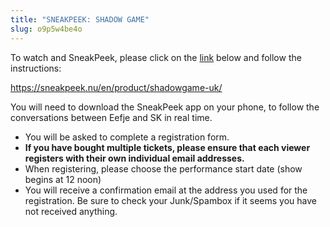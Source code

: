 ```yaml
---
title: "SNEAKPEEK: SHADOW GAME"
slug: o9p5w4be4o
---
```

To watch and SneakPeek, please click on the <a href="https://sneakpeek.nu/en/product/shadowgame-uk/">link</a> below and follow the instructions: 

<a href="https://sneakpeek.nu/en/product/shadowgame-uk/">https://sneakpeek.nu/en/product/shadowgame-uk/</a>

You will need to download the SneakPeek app on your phone, to follow the conversations between Eefje and SK in real time.

 - You will be asked to complete a registration form.
 - <b>If you have bought multiple tickets, please ensure that each viewer registers with their own individual email addresses.</b>
 - When registering, please choose the performance start date (show begins at 12 noon)
 - You will receive a confirmation email at the address you used for the registration. Be sure to check your Junk/Spambox if it seems you have not received anything.